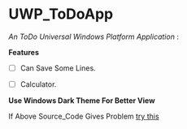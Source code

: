# UWP_ToDoApp

*An ToDo Universal Windows Platform Application* :

**Features**
- [ ] Can Save Some Lines.
- [ ] Calculator.


**Use Windows Dark Theme For Better View**

If Above Source_Code Gives Problem [try this](https://drive.google.com/drive/folders/1qbfqBV0p7FCjEBdbMX1cE2MylZK5chB6?usp=sharing)
